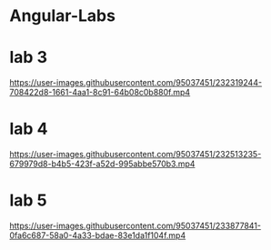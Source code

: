 # Angular-Labs

# lab 3



https://user-images.githubusercontent.com/95037451/232319244-708422d8-1661-4aa1-8c91-64b08c0b880f.mp4

# lab 4



https://user-images.githubusercontent.com/95037451/232513235-679979d8-b4b5-423f-a52d-995abbe570b3.mp4

# lab 5 


https://user-images.githubusercontent.com/95037451/233877841-0fa6c687-58a0-4a33-bdae-83e1da1f104f.mp4

